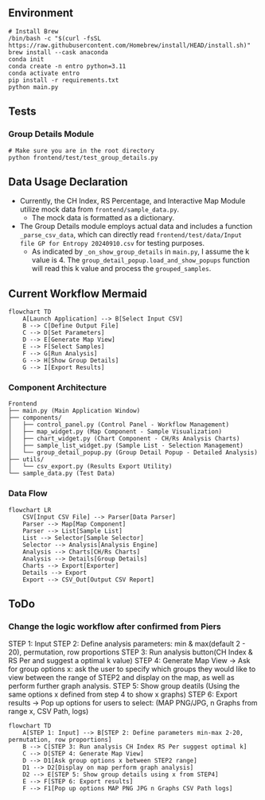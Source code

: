 ## Environment

```shell
# Install Brew
/bin/bash -c "$(curl -fsSL https://raw.githubusercontent.com/Homebrew/install/HEAD/install.sh)"
brew install --cask anaconda
conda init
conda create -n entro python=3.11
conda activate entro
pip install -r requirements.txt
python main.py
```

## Tests

### Group Details Module

```shell
# Make sure you are in the root directory
python frontend/test/test_group_details.py
```

## Data Usage Declaration

- Currently, the CH Index, RS Percentage, and Interactive Map Module utilize mock data from `frontend/sample_data.py`.
  - The mock data is formatted as a dictionary.
- The Group Details module employs actual data and includes a function `_parse_csv_data`, which can directly read `frontend/test/data/Input file GP for Entropy 20240910.csv` for testing purposes.
  - As indicated by `_on_show_group_details` in `main.py`, I assume the k value is 4. The `group_detail_popup.load_and_show_popups` function will read this k value and process the `grouped_samples`.

## Current Workflow Mermaid

```mermaid
flowchart TD
    A[Launch Application] --> B[Select Input CSV]
    B --> C[Define Output File]
    C --> D[Set Parameters]
    D --> E[Generate Map View]
    E --> F[Select Samples]
    F --> G[Run Analysis]
    G --> H[Show Group Details]
    G --> I[Export Results]
```

### Component Architecture

```
Frontend
├── main.py (Main Application Window)
├── components/
│   ├── control_panel.py (Control Panel - Workflow Management)
│   ├── map_widget.py (Map Component - Sample Visualization)
│   ├── chart_widget.py (Chart Component - CH/Rs Analysis Charts)
│   ├── sample_list_widget.py (Sample List - Selection Management)
│   └── group_detail_popup.py (Group Detail Popup - Detailed Analysis)
├── utils/
│   └── csv_export.py (Results Export Utility)
└── sample_data.py (Test Data)
```

### Data Flow

```mermaid
flowchart LR
    CSV[Input CSV File] --> Parser[Data Parser]
    Parser --> Map[Map Component]
    Parser --> List[Sample List]
    List --> Selector[Sample Selector]
    Selector --> Analysis[Analysis Engine]
    Analysis --> Charts[CH/Rs Charts]
    Analysis --> Details[Group Details]
    Charts --> Export[Exporter]
    Details --> Export
    Export --> CSV_Out[Output CSV Report]
```

## ToDo
### Change the logic workflow after confirmed from Piers

STEP 1: Input
STEP 2: Define analysis parameters: min & max(default 2 - 20), permutation, row proportions
STEP 3: Run analysis button(CH Index & RS Per and suggest a optimal k value)
STEP 4: Generate Map View -> Ask for group options x: ask the user to specify which groups they would like to view between the range of STEP2 and display on the map, as well as perform further graph analysis.
STEP 5: Show group deatils (Using the same options x defined from step 4 to show x graphs)
STEP 6: Export results -> Pop up options for users to select: (MAP PNG/JPG, n Graphs from range x, CSV Path, logs)

```mermaid
flowchart TD
    A[STEP 1: Input] --> B[STEP 2: Define parameters min-max 2-20, permutation, row proportions]
    B --> C[STEP 3: Run analysis CH Index RS Per suggest optimal k]
    C --> D[STEP 4: Generate Map View]
    D --> D1[Ask group options x between STEP2 range]
    D1 --> D2[Display on map perform graph analysis]
    D2 --> E[STEP 5: Show group details using x from STEP4]
    E --> F[STEP 6: Export results]
    F --> F1[Pop up options MAP PNG JPG n Graphs CSV Path logs]
```